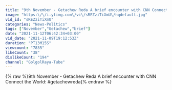```yaml
---
title: "9th November - Getachew Reda A brief encounter with CNN Connect the World: #getachewreda"
image: "https:\/\/i.ytimg.com\/vi\/sREZziTiXmU\/hqdefault.jpg"
vid_id: "sREZziTiXmU"
categories: "News-Politics"
tags: ["November","Getachew","brief"]
date: "2021-11-12T06:42:34+03:00"
vid_date: "2021-11-09T19:12:53Z"
duration: "PT13M15S"
viewcount: "7835"
likeCount: "38"
dislikeCount: "194"
channel: "GolgolRaya-Tube"
---
```

{% raw %}9th November - Getachew Reda A brief encounter with CNN Connect the World: #getachewreda{% endraw %}
